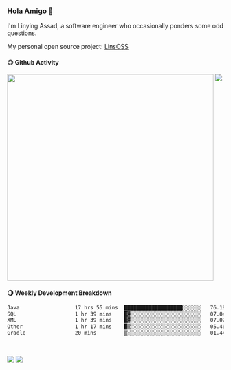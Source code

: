 ### Hola Amigo 🤣   

I'm Linying Assad, a software engineer who occasionally ponders some odd questions.  

My personal open source project: [LinsOSS](https://github.com/linsoss)
 
#### 🙃 Github Activity 
<div>
  <img src="https://github-readme-stats.vercel.app/api?username=al-assad&show_icons=true" align="top" style="display: inline-block;" width="480"/>
  <img src="https://github-readme-stats.vercel.app/api/top-langs/?username=al-assad&hide=css,html&langs_count=8&layout=compact" align="top" style="display: inline-block;"/>
</div>

#### 🌖 Weekly Development Breakdown
<!--START_SECTION:waka-->

```txt
Java                  17 hrs 55 mins  ███████████████████░░░░░░   76.18 %
SQL                   1 hr 39 mins    █▓░░░░░░░░░░░░░░░░░░░░░░░   07.04 %
XML                   1 hr 39 mins    █▓░░░░░░░░░░░░░░░░░░░░░░░   07.02 %
Other                 1 hr 17 mins    █▒░░░░░░░░░░░░░░░░░░░░░░░   05.46 %
Gradle                20 mins         ▒░░░░░░░░░░░░░░░░░░░░░░░░   01.44 %
```

<!--END_SECTION:waka-->

<br>

<a href="https://twitter.com/assad_lin"><img src="https://img.shields.io/badge/Twitter-@assad__lin-blue?style=flat&logo=twitter" /></a>
<a href="https://al-assad.github.io"><img src="https://img.shields.io/badge/Blogs-Linying_Assad's_Blog-yellow?style=flat&logo=github" /></a>

